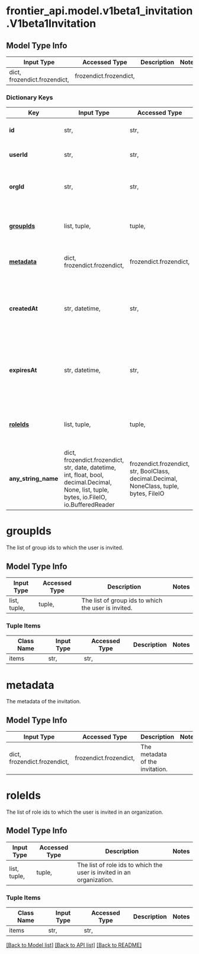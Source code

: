 # frontier_api.model.v1beta1_invitation.V1beta1Invitation

## Model Type Info
Input Type | Accessed Type | Description | Notes
------------ | ------------- | ------------- | -------------
dict, frozendict.frozendict,  | frozendict.frozendict,  |  | 

### Dictionary Keys
Key | Input Type | Accessed Type | Description | Notes
------------ | ------------- | ------------- | ------------- | -------------
**id** | str,  | str,  | The unique invitation identifier. | [optional] 
**userId** | str,  | str,  | The user email of the invited user. | [optional] 
**orgId** | str,  | str,  | The organization id to which the user is invited. | [optional] 
**[groupIds](#groupIds)** | list, tuple,  | tuple,  | The list of group ids to which the user is invited. | [optional] 
**[metadata](#metadata)** | dict, frozendict.frozendict,  | frozendict.frozendict,  | The metadata of the invitation. | [optional] 
**createdAt** | str, datetime,  | str,  | The time when the invitation was created. | [optional] value must conform to RFC-3339 date-time
**expiresAt** | str, datetime,  | str,  | The time when the invitation expires. | [optional] value must conform to RFC-3339 date-time
**[roleIds](#roleIds)** | list, tuple,  | tuple,  | The list of role ids to which the user is invited in an organization. | [optional] 
**any_string_name** | dict, frozendict.frozendict, str, date, datetime, int, float, bool, decimal.Decimal, None, list, tuple, bytes, io.FileIO, io.BufferedReader | frozendict.frozendict, str, BoolClass, decimal.Decimal, NoneClass, tuple, bytes, FileIO | any string name can be used but the value must be the correct type | [optional]

# groupIds

The list of group ids to which the user is invited.

## Model Type Info
Input Type | Accessed Type | Description | Notes
------------ | ------------- | ------------- | -------------
list, tuple,  | tuple,  | The list of group ids to which the user is invited. | 

### Tuple Items
Class Name | Input Type | Accessed Type | Description | Notes
------------- | ------------- | ------------- | ------------- | -------------
items | str,  | str,  |  | 

# metadata

The metadata of the invitation.

## Model Type Info
Input Type | Accessed Type | Description | Notes
------------ | ------------- | ------------- | -------------
dict, frozendict.frozendict,  | frozendict.frozendict,  | The metadata of the invitation. | 

# roleIds

The list of role ids to which the user is invited in an organization.

## Model Type Info
Input Type | Accessed Type | Description | Notes
------------ | ------------- | ------------- | -------------
list, tuple,  | tuple,  | The list of role ids to which the user is invited in an organization. | 

### Tuple Items
Class Name | Input Type | Accessed Type | Description | Notes
------------- | ------------- | ------------- | ------------- | -------------
items | str,  | str,  |  | 

[[Back to Model list]](../../README.md#documentation-for-models) [[Back to API list]](../../README.md#documentation-for-api-endpoints) [[Back to README]](../../README.md)

